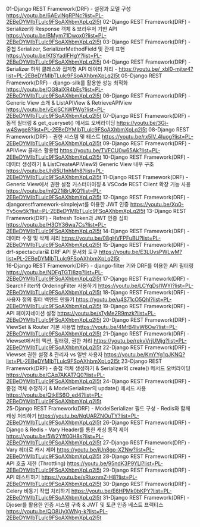 01-Django REST Framework(DRF) - 설정과 모델 구성				https://youtu.be/6AEvlNgRPNc?list=PL-2EBeDYMIbTLulc9FSoAXhbmXpLq2l5t
02-Django REST Framework(DRF) - Serializer와 Response 객체 & 브라우저 기반 API    https://youtu.be/BMym71Dwox0?list=PL-2EBeDYMIbTLulc9FSoAXhbmXpLq2l5t
03-Django REST Framework(DRF) - 중첩 Serializer, SerializerMethodField 및 관계 표현 	https://youtu.be/KfSYadIFHgY?list=PL-2EBeDYMIbTLulc9FSoAXhbmXpLq2l5t
04-Django REST Framework(DRF) - Serializer 하위 클래스와 집계형 API 데이터 처리    - https://youtu.be/_xbI0-mjtw4?list=PL-2EBeDYMIbTLulc9FSoAXhbmXpLq2l5t
05-Django REST Framework(DRF) - django-silk를 활용한 성능 최적화			https://youtu.be/OG8alXR4bEs?list=PL-2EBeDYMIbTLulc9FSoAXhbmXpLq2l5t
06-Django REST Framework(DRF) - Generic View 소개 & ListAPIView & RetrieveAPIView  	https://youtu.be/vExjSChWPWg?list=PL-2EBeDYMIbTLulc9FSoAXhbmXpLq2l5t
07-Django REST Framework(DRF) - 동적 필터링 & get_queryset() 메서드 오버라이딩	https://youtu.be/3Gi-w4Swge8?list=PL-2EBeDYMIbTLulc9FSoAXhbmXpLq2l5t
08-Django REST Framework(DRF) - 권한 시스템 및 테스트				https://youtu.be/rx5IV_4Iuog?list=PL-2EBeDYMIbTLulc9FSoAXhbmXpLq2l5t
09-Django REST Framework(DRF) - APIView 클래스 활용법					https://youtu.be/TVFCU0w65Ak?list=PL-2EBeDYMIbTLulc9FSoAXhbmXpLq2l5t
10-Django REST Framework(DRF) - 데이터 생성하기 & ListCreateAPIView와 Generic View 내부 구조		https://youtu.be/Jh85U1nhMh8?list=PL-2EBeDYMIbTLulc9FSoAXhbmXpLq2l5t
11-Django REST Framework(DRF) - Generic View에서 권한 설정 커스터마이징 & VSCode REST Client 확장 기능 사용  	https://youtu.be/mlQZ1i8rUKQ?list=PL-2EBeDYMIbTLulc9FSoAXhbmXpLq2l5t
12-Django REST Framework(DRF) - djangorestframework-simplejwt를 이용한 JWT 인증 		  https://youtu.be/Xp0-Yy5ow5k?list=PL-2EBeDYMIbTLulc9FSoAXhbmXpLq2l5t
13-Django REST Framework(DRF) - Refresh Token과 JWT 인증 심화			https://youtu.be/H3OY36wa7Cs?list=PL-2EBeDYMIbTLulc9FSoAXhbmXpLq2l5t
14-Django REST Framework(DRF) - 데이터 수정 및 삭제 처리				https://youtu.be/08gHVFPFuBU?list=PL-2EBeDYMIbTLulc9FSoAXhbmXpLq2l5t
15-Django REST Framework(DRF) - drf-spectacular로 DRF API 문서화 도구		https://youtu.be/E3LUvsPWLwM?list=PL-2EBeDYMIbTLulc9FSoAXhbmXpLq2l5t	
16-Django REST Framework(DRF) - django-filter 기와 DRF를 이용한 API 필터링  	https://youtu.be/NDFgTGTI8zg?list=PL-2EBeDYMIbTLulc9FSoAXhbmXpLq2l5t
17-Django REST Framework(DRF) - SearchFilter와 OrderingFilter 사용하기		https://youtu.be/LCYqDsl1WYI?list=PL-2EBeDYMIbTLulc9FSoAXhbmXpLq2l5t
18-Django REST Framework(DRF) - 사용자 정의 필터 백엔드 만들기			https://youtu.be/u4S71cO5QhI?list=PL-2EBeDYMIbTLulc9FSoAXhbmXpLq2l5t
19-Django REST Framework(DRF) - API 페이지네이션 설정				https://youtu.be/sTyMe2R9mzk?list=PL-2EBeDYMIbTLulc9FSoAXhbmXpLq2l5t
20-Django REST Framework(DRF) - ViewSet & Router 기본 사용법			https://youtu.be/4MrB4IvW6Ow?list=PL-2EBeDYMIbTLulc9FSoAXhbmXpLq2l5t
21-Django REST Framework(DRF) - Viewset에서의 액션, 필터링, 권한 처리		https://youtu.be/rekvVrjUMjg?list=PL-2EBeDYMIbTLulc9FSoAXhbmXpLq2l5t
22-Django REST Framework(DRF) - Viewset 권한 설정 & 관리자 vs 일반 사용자		https://youtu.be/KmYYg1qJKNQ?list=PL-2EBeDYMIbTLulc9FSoAXhbmXpLq2l5t
23-Django REST Framework(DRF) - 중첩 객체 생성하기 & Serializer의 create() 메서드 오버라이딩  https://youtu.be/CAq7AKAT7Q0?list=PL-2EBeDYMIbTLulc9FSoAXhbmXpLq2l5t
24-Django REST Framework(DRF) - 중첩 객체 수정하기 & ModelSerializer의 update() 메서드 사용 https://youtu.be/QtkES6O_ed4?list=PL-2EBeDYMIbTLulc9FSoAXhbmXpLq2l5t	
25-Django REST Framework(DRF) - ModelSerializer 필드 구성 - Redis와 함께 캐싱 처리하기 https://youtu.be/NgUARZNOuTY?list=PL-2EBeDYMIbTLulc9FSoAXhbmXpLq2l5t
26-Django REST Framework(DRF) - Django & Redis - Vary Header를 통한 캐싱 동작 제어 https://youtu.be/5W2Yff00H8s?list=PL-2EBeDYMIbTLulc9FSoAXhbmXpLq2l5t
27-Django REST Framework(DRF) - Vary 헤더로 캐시 제어   	https://youtu.be/iUn8go-XZNw?list=PL-2EBeDYMIbTLulc9FSoAXhbmXpLq2l5t
28-Django REST Framework(DRF) - API 호출 제한 (Throttling)				https://youtu.be/95ndK3P9YLI?list=PL-2EBeDYMIbTLulc9FSoAXhbmXpLq2l5t
29-Django REST Framework(DRF) -  API 테스트하기				https://youtu.be/sRluxnmZ-H8?list=PL-2EBeDYMIbTLulc9FSoAXhbmXpLq2l5t
30-Django REST Framework(DRF) - Celery 비동기 작업 처리하기		https://youtu.be/E6HPMk0bKPY?list=PL-2EBeDYMIbTLulc9FSoAXhbmXpLq2l5t
31-Django REST Framework(DRF) - Djoser를 활용한 인증 시스템 구축 & JWT 및 토큰 인증 베스트 프랙티스		https://youtu.be/QO8UyXWNg-k?list=PL-2EBeDYMIbTLulc9FSoAXhbmXpLq2l5t
